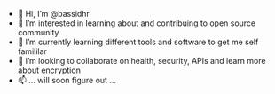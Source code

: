 - 👋 Hi, I’m @bassidhr
- 👀 I’m interested in learning about and contribuing to open source community
- 🌱 I’m currently learning different tools and software to get me self famililar
- 💞️ I’m looking to collaborate on health, security, APIs and learn more about encryption
- 📫 ... will soon figure out ...

<!---
bassidhr/bassidhr is a ✨ special ✨ repository because its `README.md` (this file) appears on your GitHub profile.
You can click the Preview link to take a look at your changes.
--->

